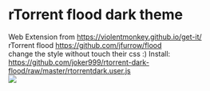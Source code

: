 # rTorrent flood dark theme
Web Extension from https://violentmonkey.github.io/get-it/ <br>
rTorrent flood https://github.com/jfurrow/flood <br>
change the style without touch their css :)
Install: https://github.com/joker999/rtorrent-dark-flood/raw/master/rtorrentdark.user.js <br>
![](https://i.imgur.com/B9tGE6U.jpg)
